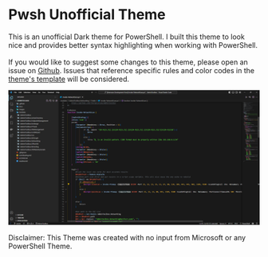 # Pwsh Unofficial Theme

This is an unofficial Dark theme for PowerShell. I built this theme to look nice and provides better syntax highlighting when working with PowerShell.
<br></br>
If you would like to suggest some changes to this theme, please open an issue on [Github](https://github.com/TheTaylorLee/pwsh-theme-unofficial). Issues that reference specific rules and color codes in the [theme's template](https://github.com/TheTaylorLee/pwsh-theme-unofficial/blob/master/themes/Pwsh%20Theme%20Unofficial-color-theme.json) will be considered.

![preview](https://raw.githubusercontent.com/TheTaylorLee/pwsh-theme-unofficial/master/assets/themepreview.png)

Disclaimer: This Theme was created with no input from Microsoft or any PowerShell Theme.